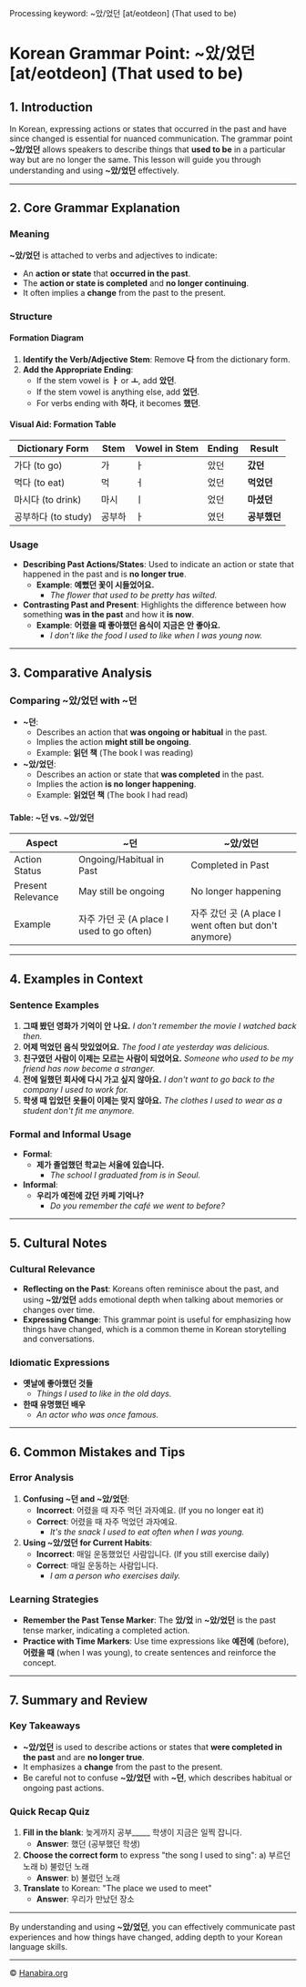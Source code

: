 Processing keyword: ~았/었던 [at/eotdeon] (That used to be)
# Korean Grammar Point: ~았/었던 [at/eotdeon] (That used to be)

## 1. Introduction
In Korean, expressing actions or states that occurred in the past and have since changed is essential for nuanced communication. The grammar point **~았/었던** allows speakers to describe things that **used to be** in a particular way but are no longer the same. This lesson will guide you through understanding and using **~았/었던** effectively.

---
## 2. Core Grammar Explanation
### Meaning
**~았/었던** is attached to verbs and adjectives to indicate:
- An **action or state** that **occurred in the past**.
- The **action or state is completed** and **no longer continuing**.
- It often implies a **change** from the past to the present.
### Structure
#### Formation Diagram
1. **Identify the Verb/Adjective Stem**:
   Remove **다** from the dictionary form.
2. **Add the Appropriate Ending**:
   - If the stem vowel is **ㅏ** or **ㅗ**, add **았던**.
   - If the stem vowel is anything else, add **었던**.
   - For verbs ending with **하다**, it becomes **했던**.
#### Visual Aid: Formation Table
| Dictionary Form | Stem  | Vowel in Stem | Ending  | Result     |
|-----------------|-------|---------------|---------|------------|
| 가다 (to go)    | 가    | ㅏ            | 았던    | **갔던**   |
| 먹다 (to eat)   | 먹    | ㅓ            | 었던    | **먹었던** |
| 마시다 (to drink)| 마시 | ㅣ            | 었던    | **마셨던** |
| 공부하다 (to study)| 공부하| ㅏ         | 였던    | **공부했던** |
### Usage
- **Describing Past Actions/States**:
  Used to indicate an action or state that happened in the past and is **no longer true**.
  - **Example**: **예뻤던 꽃이 시들었어요.**
    - *The flower that used to be pretty has wilted.*
- **Contrasting Past and Present**:
  Highlights the difference between how something **was in the past** and how it **is now**.
  - **Example**: **어렸을 때 좋아했던 음식이 지금은 안 좋아요.**
    - *I don't like the food I used to like when I was young now.*
---
## 3. Comparative Analysis
### Comparing **~았/었던** with **~던**
- **~던**:
  - Describes an action that **was ongoing or habitual** in the past.
  - Implies the action **might still be ongoing**.
  - Example: **읽던 책** (The book I was reading)
- **~았/었던**:
  - Describes an action or state that **was completed** in the past.
  - Implies the action **is no longer happening**.
  - Example: **읽었던 책** (The book I had read)
#### Table: ~던 vs. ~았/었던
| Aspect             | **~던**                             | **~았/었던**                         |
|--------------------|-------------------------------------|--------------------------------------|
| Action Status      | Ongoing/Habitual in Past            | Completed in Past                    |
| Present Relevance  | May still be ongoing                | No longer happening                  |
| Example            | 자주 가던 곳 (A place I used to go often)| 자주 갔던 곳 (A place I went often but don't anymore)|
---
## 4. Examples in Context
### Sentence Examples
1. **그때 봤던 영화가 기억이 안 나요.**
   *I don't remember the movie I watched back then.*
2. **어제 먹었던 음식 맛있었어요.**
   *The food I ate yesterday was delicious.*
3. **친구였던 사람이 이제는 모르는 사람이 되었어요.**
   *Someone who used to be my friend has now become a stranger.*
4. **전에 일했던 회사에 다시 가고 싶지 않아요.**
   *I don't want to go back to the company I used to work for.*
5. **학생 때 입었던 옷들이 이제는 맞지 않아요.**
   *The clothes I used to wear as a student don't fit me anymore.*
### Formal and Informal Usage
- **Formal**:
  - **제가 졸업했던 학교는 서울에 있습니다.**
    - *The school I graduated from is in Seoul.*
- **Informal**:
  - **우리가 예전에 갔던 카페 기억나?**
    - *Do you remember the café we went to before?*
---
## 5. Cultural Notes
### Cultural Relevance
- **Reflecting on the Past**:
  Koreans often reminisce about the past, and using **~았/었던** adds emotional depth when talking about memories or changes over time.
- **Expressing Change**:
  This grammar point is useful for emphasizing how things have changed, which is a common theme in Korean storytelling and conversations.
### Idiomatic Expressions
- **옛날에 좋아했던 것들**
  - *Things I used to like in the old days.*
- **한때 유명했던 배우**
  - *An actor who was once famous.*
---
## 6. Common Mistakes and Tips
### Error Analysis
1. **Confusing ~던 and ~았/었던**:
   - **Incorrect**: 어렸을 때 자주 먹던 과자예요. (If you no longer eat it)
   - **Correct**: 어렸을 때 자주 먹었던 과자예요.
     - *It's the snack I used to eat often when I was young.*
2. **Using ~았/었던 for Current Habits**:
   - **Incorrect**: 매일 운동했었던 사람입니다. (If you still exercise daily)
   - **Correct**: 매일 운동하는 사람입니다.
     - *I am a person who exercises daily.*
### Learning Strategies
- **Remember the Past Tense Marker**:
  The **았/었** in **~았/었던** is the past tense marker, indicating a completed action.
- **Practice with Time Markers**:
  Use time expressions like **예전에** (before), **어렸을 때** (when I was young), to create sentences and reinforce the concept.
---
## 7. Summary and Review
### Key Takeaways
- **~았/었던** is used to describe actions or states that **were completed in the past** and are **no longer true**.
- It emphasizes a **change** from the past to the present.
- Be careful not to confuse **~았/었던** with **~던**, which describes habitual or ongoing past actions.
### Quick Recap Quiz
1. **Fill in the blank**:
   늦게까지 공부_____ 학생이 지금은 일찍 잡니다.
   - **Answer**: 했던 (공부했던 학생)
2. **Choose the correct form** to express "the song I used to sing":
   a) 부르던 노래
   b) 불렀던 노래
   - **Answer**: b) 불렀던 노래
3. **Translate** to Korean:
   "The place we used to meet"
   - **Answer**: 우리가 만났던 장소
---
By understanding and using **~았/었던**, you can effectively communicate past experiences and how things have changed, adding depth to your Korean language skills.

---
© [Hanabira.org](https://hanabira.org)
